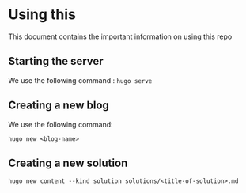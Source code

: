 # Using this

This document contains the important information on using this repo

## Starting the server

We use the following command : 
`hugo serve`

## Creating a new blog

We use the following command: 

`hugo new <blog-name>`

## Creating a new solution

`hugo new content --kind solution solutions/<title-of-solution>.md`